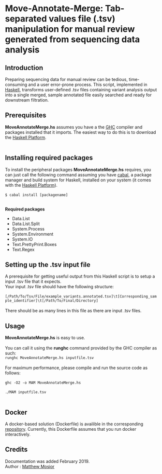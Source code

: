 # Move-Annotate-Merge: Tab-separated values file (.tsv) manipulation for manual review generated from sequencing data analysis


## Introduction

Preparing sequencing data for manual review can be tedious, time-consuming and a user error-prone process.  This script, implemented in [Haskell](https://www.haskell.org/), transforms user-defined .tsv files containing variant analysis output into a single merged, sample annotated file easily searched and ready for downstream filtration.

## Prerequisites

**MoveAnnotateMerge.hs** assumes you have a the [GHC](https://www.haskell.org/ghc/) compiler and packages installed that it imports.  The easiest way to do this is to download the [Haskell Platform](https://www.haskell.org/platform/).<br/><br/>

## Installing required packages

To install the peripheral packages **MoveAnnotateMerge.hs** requires, you can just call the following command assuming you have [cabal](https://www.haskell.org/cabal/), a package manager and build system for Haskell, installed on your system (it comes with the [Haskell Platform](https://www.haskell.org/platform/)).<br/><br/>
`$ cabal install [packagename]`<br/><br/>

**Required packages**
 - Data.List
 - Data.List.Split 
 - System.Process
 - System.Environment
 - System.IO
 - Text.PrettyPrint.Boxes
 - Text.Regex

## Setting up the .tsv input file

A prerequisite for getting useful output from this Haskell script is to setup a input .tsv file that it expects.<br/>
Your input .tsv file should have the following structure:<br/><br/>
`[/Path/To/Tsv/File/example_variants.annotated.tsv]\t[Corresponding_sample_identifier]\t[/Path/To/Final/Directory]`<br/><br/>
There should be as many lines in this file as there are input .tsv files.

## Usage

**MoveAnnotateMerge.hs** is easy to use.<br/><br/> 
You can call it using the **runghc** command provided by the GHC compiler as such:<br/>
`runghc MoveAnnotateMerge.hs inputfile.tsv`<br/><br/>
For maximum performance, please compile and run the source code as follows:<br/><br/>
`ghc -O2 -o MAM MoveAnnotateMerge.hs`<br/><br/>
`./MAM inputfile.tsv`<br/><br/>

## Docker 

A docker-based solution (Dockerfile) is availible in the corresponding [repository](https://github.com/Matthew-Mosior/Move-Annotate-Merge---Docker).  Currently, this Dockerfile assumes that you run docker interactively.

## Credits

Documentation was added February 2019.<br/>
Author : [Matthew Mosior](https://github.com/Matthew-Mosior)
